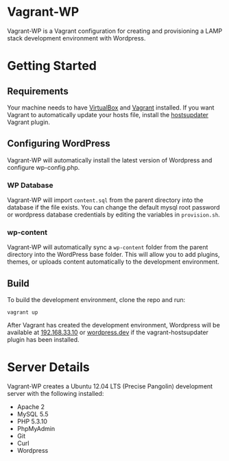 # Vagrant-WP

Vagrant-WP is a Vagrant configuration for creating and provisioning a LAMP stack development environment with Wordpress.

# Getting Started

## Requirements
Your machine needs to have [VirtualBox](http://www.virtualbox.org) and [Vagrant](http://www.vagrantup.com) installed. If you want Vagrant to automatically update your hosts file, install the [hostsupdater](https://github.com/cogitatio/vagrant-hostsupdater) Vagrant plugin.

## Configuring WordPress

Vagrant-WP will automatically install the latest version of Wordpress and configure wp-config.php.

### WP Database

Vagrant-WP will import `content.sql` from the parent directory into the database if the file exists. You can change the default mysql root password or wordpress database credentials by editing the variables in `provision.sh`.

### wp-content

Vagrant-WP will automatically sync a `wp-content` folder from the parent directory into the WordPress base folder.  This will allow you to add plugins, themes, or uploads content automatically to the development environment.

## Build

To build the development environment, clone the repo and run:

`vagrant up`

After Vagrant has created the development environment, Wordpress will be available at [192.168.33.10](http://192.168.33.10) or [wordpress.dev](http://wordpress.dev) if the vagrant-hostsupdater plugin has been installed.

# Server Details

Vagrant-WP creates a Ubuntu 12.04 LTS (Precise Pangolin) development server with the following installed:

- Apache 2
- MySQL 5.5
- PHP 5.3.10
- PhpMyAdmin
- Git
- Curl
- Wordpress

